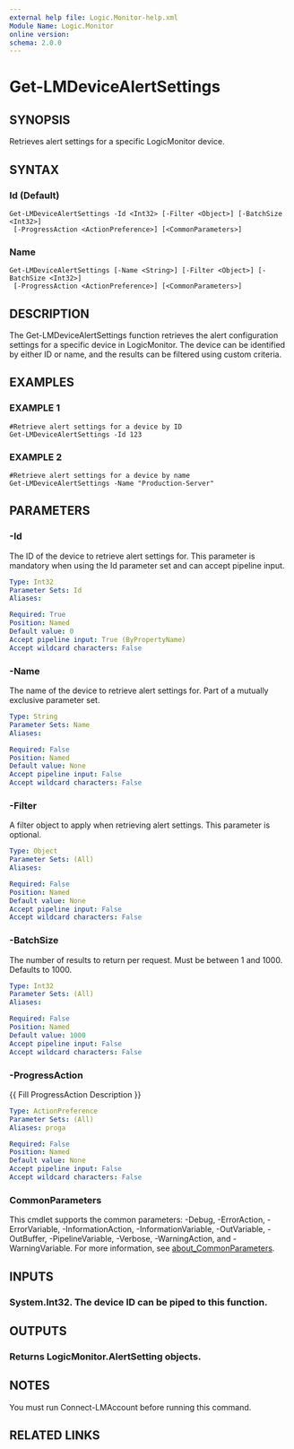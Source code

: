 ```yaml
---
external help file: Logic.Monitor-help.xml
Module Name: Logic.Monitor
online version:
schema: 2.0.0
---
```


# Get-LMDeviceAlertSettings

## SYNOPSIS
Retrieves alert settings for a specific LogicMonitor device.

## SYNTAX

### Id (Default)
```
Get-LMDeviceAlertSettings -Id <Int32> [-Filter <Object>] [-BatchSize <Int32>]
 [-ProgressAction <ActionPreference>] [<CommonParameters>]
```

### Name
```
Get-LMDeviceAlertSettings [-Name <String>] [-Filter <Object>] [-BatchSize <Int32>]
 [-ProgressAction <ActionPreference>] [<CommonParameters>]
```

## DESCRIPTION
The Get-LMDeviceAlertSettings function retrieves the alert configuration settings for a specific device in LogicMonitor.
The device can be identified by either ID or name, and the results can be filtered using custom criteria.

## EXAMPLES

### EXAMPLE 1
```
#Retrieve alert settings for a device by ID
Get-LMDeviceAlertSettings -Id 123
```

### EXAMPLE 2
```
#Retrieve alert settings for a device by name
Get-LMDeviceAlertSettings -Name "Production-Server"
```

## PARAMETERS

### -Id
The ID of the device to retrieve alert settings for.
This parameter is mandatory when using the Id parameter set and can accept pipeline input.

```yaml
Type: Int32
Parameter Sets: Id
Aliases:

Required: True
Position: Named
Default value: 0
Accept pipeline input: True (ByPropertyName)
Accept wildcard characters: False
```

### -Name
The name of the device to retrieve alert settings for.
Part of a mutually exclusive parameter set.

```yaml
Type: String
Parameter Sets: Name
Aliases:

Required: False
Position: Named
Default value: None
Accept pipeline input: False
Accept wildcard characters: False
```

### -Filter
A filter object to apply when retrieving alert settings.
This parameter is optional.

```yaml
Type: Object
Parameter Sets: (All)
Aliases:

Required: False
Position: Named
Default value: None
Accept pipeline input: False
Accept wildcard characters: False
```

### -BatchSize
The number of results to return per request.
Must be between 1 and 1000.
Defaults to 1000.

```yaml
Type: Int32
Parameter Sets: (All)
Aliases:

Required: False
Position: Named
Default value: 1000
Accept pipeline input: False
Accept wildcard characters: False
```

### -ProgressAction
{{ Fill ProgressAction Description }}

```yaml
Type: ActionPreference
Parameter Sets: (All)
Aliases: proga

Required: False
Position: Named
Default value: None
Accept pipeline input: False
Accept wildcard characters: False
```

### CommonParameters
This cmdlet supports the common parameters: -Debug, -ErrorAction, -ErrorVariable, -InformationAction, -InformationVariable, -OutVariable, -OutBuffer, -PipelineVariable, -Verbose, -WarningAction, and -WarningVariable. For more information, see [about_CommonParameters](http://go.microsoft.com/fwlink/?LinkID=113216).

## INPUTS

### System.Int32. The device ID can be piped to this function.
## OUTPUTS

### Returns LogicMonitor.AlertSetting objects.
## NOTES
You must run Connect-LMAccount before running this command.

## RELATED LINKS
